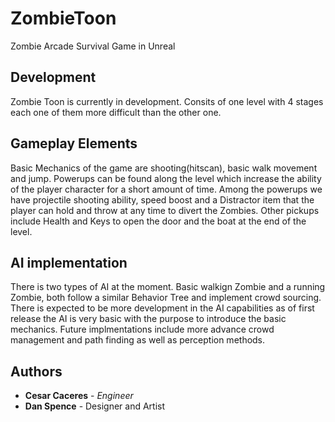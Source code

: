 # ZombieToon

Zombie Arcade Survival Game in Unreal

## Development
Zombie Toon is currently in development. Consits of one level with 4 stages each one of them more difficult than the other one.

## Gameplay Elements
Basic Mechanics of the game are shooting(hitscan), basic walk movement and jump. Powerups can be found along the level which increase the ability of the player character for a short amount of time.
Among the powerups we have projectile shooting ability, speed boost and a Distractor item that the player can hold and throw at any time to divert the Zombies. Other pickups include Health and Keys to open the door and the boat at the end of the level. 

## AI implementation
There is two types of AI at the moment. Basic walkign Zombie and a running Zombie, both follow a similar Behavior Tree and implement crowd sourcing. There is expected to be more development in the AI capabilities as of first release the AI is very basic with the purpose to introduce the basic mechanics.
Future implmentations include more advance crowd management and path finding as well as perception methods. 

## Authors

* **Cesar Caceres** - *Engineer* 
* **Dan Spence** - Designer and Artist


